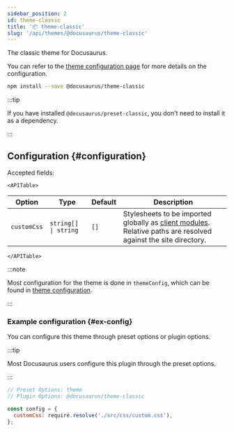 ```yaml
---
sidebar_position: 2
id: theme-classic
title: '📦 theme-classic'
slug: '/api/themes/@docusaurus/theme-classic'
---
```


The classic theme for Docusaurus.

You can refer to the [theme configuration page](theme-configuration.md) for more details on the configuration.

```bash npm2yarn
npm install --save @docusaurus/theme-classic
```

:::tip

If you have installed `@docusaurus/preset-classic`, you don't need to install it as a dependency.

:::

## Configuration {#configuration}

Accepted fields:

```mdx-code-block
<APITable>
```

| Option | Type | Default | Description |
| --- | --- | --- | --- |
| `customCss` | <code>string[] \| string</code> | `[]` | Stylesheets to be imported globally as [client modules](../../advanced/client.md#client-modules). Relative paths are resolved against the site directory. |

```mdx-code-block
</APITable>
```

:::note

Most configuration for the theme is done in `themeConfig`, which can be found in [theme configuration](./theme-configuration.md).

:::

### Example configuration {#ex-config}

You can configure this theme through preset options or plugin options.

:::tip

Most Docusaurus users configure this plugin through the preset options.

:::

```js config-tabs
// Preset Options: theme
// Plugin Options: @docusaurus/theme-classic

const config = {
  customCss: require.resolve('./src/css/custom.css'),
};
```

